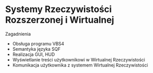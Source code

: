 # Systemy Rzeczywistości Rozszerzonej i Wirtualnej 

Zagadnienia
* Obsługa programu VBS4
* Semantyka języka SQF
* Realizacja GUI, HUD
* Wyświetlanie treści użytkownikowi w Wirtualnej Rzeczywistości
* Komunikacja użytkownika z systemem Wirtualnej Rzeczywistości
